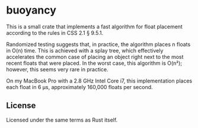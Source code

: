 # buoyancy

This is a small crate that implements a fast algorithm for float placement according to the rules
in CSS 2.1 § 9.5.1.

Randomized testing suggests that, in practice, the algorithm places n floats in O(n) time. This is
achieved with a splay tree, which effectively accelerates the common case of placing an object
right next to the most recent floats that were placed. In the worst case, this algorithm is O(n²);
however, this seems very rare in practice.

On my MacBook Pro with a 2.8 GHz Intel Core i7, this implementation places each float in 6 µs,
approximately 160,000 floats per second.

## License

Licensed under the same terms as Rust itself.

